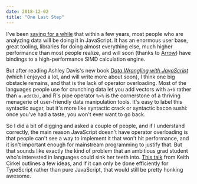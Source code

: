 ```yaml
---
date: 2018-12-02
title: "One Last Step"
---
```


I've been [saying for a while](@root/2017/05/22/numerical-javascript/)
that within a few years,
most people who are analyzing data will be doing it in JavaScript.
It has an enormous user base,
great tooling,
libraries for doing almost everything else,
much higher performance than most people realize,
and will soon (thanks to [Arrow](https://arrow.apache.org/))
have bindings to a high-performance SIMD calculation engine.

But after reading Ashley Davis's new book
*[Data Wrangling with JavaScript](https://www.manning.com/books/data-wrangling-with-javascript)*
(which I enjoyed a lot, and will write more about soon),
I think one big obstacle remains,
and that is the lack of operator overloading.
Most of the languages people use for crunching data let you add vectors with `a+b` rather than `a.add(b)`,
and R's pipe operator `%>%` is the cornerstone of a thriving menagerie of user-friendly data manipulation tools.
It's easy to label this syntactic sugar,
but it's more like syntactic crack or syntactic bacon sushi:
once you've had a taste,
you won't ever want to go back.

So I did a bit of digging and asked a couple of people,
and if I understand correctly,
the main reason JavaScript doesn't have operator overloading is that
people can't see a way to implement it that won't hit performance,
and it isn't important enough for mainstream programming to justify that.
But that sounds like exactly the kind of problem that an ambitious grad student who's interested in languages
could sink her teeth into.
[This talk](https://www.keithcirkel.co.uk/proposal-operator-overloading/) from Keith Cirkel outlines a few ideas,
and if it can only be done efficiently for TypeScript rather than pure JavaScript,
that would still be pretty honking awesome.
